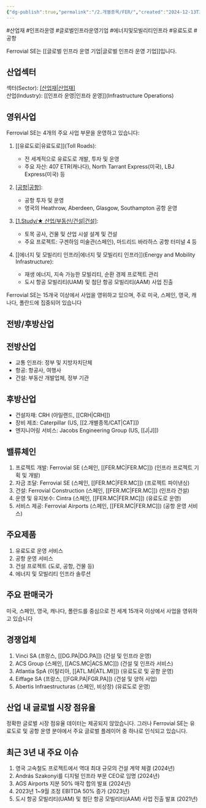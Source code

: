 ```yaml
---
{"dg-publish":true,"permalink":"/2.개별종목/FER/","created":"2024-12-13T21:49:20.980+09:00","updated":"2025-06-03T20:05:59.055+09:00"}
---
```


#산업재 #인프라운영 #글로벌인프라운영기업 #에너지및모빌리티인프라 #유료도로 #공항 

Ferrovial SE는 [[글로벌 인프라 운영 기업\|글로벌 인프라 운영 기업]]입니다.

## 산업섹터

섹터(Sector): [[산업재\|산업재]](Industrials)  
산업(Industry): [[인프라 운영\|인프라 운영]](Infrastructure Operations)

## 영위사업

Ferrovial SE는 4개의 주요 사업 부문을 운영하고 있습니다:

1. [[유료도로\|유료도로]](Toll Roads):
    
    - 전 세계적으로 유료도로 개발, 투자 및 운영
    - 주요 자산: 407 ETR(캐나다), North Tarrant Express(미국), LBJ Express(미국) 등
2. [[공항\|공항]](Airports):
    
    - 공항 투자 및 운영
    - 영국의 Heathrow, Aberdeen, Glasgow, Southampton 공항 운영
3. [[1.Study/★ 산업/부동산/건설\|건설]](Construction):
    
    - 토목 공사, 건물 및 산업 시설 설계 및 건설
    - 주요 프로젝트: 구겐하임 미술관(스페인), 마드리드 바라하스 공항 터미널 4 등
4. [[에너지 및 모빌리티 인프라\|에너지 및 모빌리티 인프라]](Energy and Mobility Infrastructure):
    
    - 재생 에너지, 지속 가능한 모빌리티, 순환 경제 프로젝트 관리
    - 도시 항공 모빌리티(UAM) 및 첨단 항공 모빌리티(AAM) 사업 진출


Ferrovial SE는 15개국 이상에서 사업을 영위하고 있으며, 주로 미국, 스페인, 영국, 캐나다, 폴란드에 집중되어 있습니다

## 전방/후방산업

## 전방산업

- 교통 인프라: 정부 및 지방자치단체
- 항공: 항공사, 여행사
- 건설: 부동산 개발업체, 정부 기관

## 후방산업

- 건설자재: CRH (아일랜드, [[CRH\|CRH]])
- 장비 제조: Caterpillar (US, [[2.개별종목/CAT\|CAT]])
- 엔지니어링 서비스: Jacobs Engineering Group (US, [[J\|J]])

## 밸류체인

1. 프로젝트 개발: Ferrovial SE (스페인, [[FER.MC\|FER.MC]]) (인프라 프로젝트 기획 및 개발)
2. 자금 조달: Ferrovial SE (스페인, [[FER.MC\|FER.MC]]) (프로젝트 파이낸싱)
3. 건설: Ferrovial Construction (스페인, [[FER.MC\|FER.MC]]) (인프라 건설)
4. 운영 및 유지보수: Cintra (스페인, [[FER.MC\|FER.MC]]) (유료도로 운영)
5. 서비스 제공: Ferrovial Airports (스페인, [[FER.MC\|FER.MC]]) (공항 운영 서비스)

## 주요제품

1. 유료도로 운영 서비스
2. 공항 운영 서비스
3. 건설 프로젝트 (도로, 공항, 건물 등)
4. 에너지 및 모빌리티 인프라 솔루션

## 주요 판매국가

미국, 스페인, 영국, 캐나다, 폴란드를 중심으로 전 세계 15개국 이상에서 사업을 영위하고 있습니다

## 경쟁업체

1. Vinci SA (프랑스, [[DG.PA\|DG.PA]]) (건설 및 인프라 운영)
2. ACS Group (스페인, [[ACS.MC\|ACS.MC]]) (건설 및 인프라 서비스)
3. Atlantia SpA (이탈리아, [[ATL.MI\|ATL.MI]]) (유료도로 및 공항 운영)
4. Eiffage SA (프랑스, [[FGR.PA\|FGR.PA]]) (건설 및 양허 사업)
5. Abertis Infraestructuras (스페인, 비상장) (유료도로 운영)

## 산업 내 글로벌 시장 점유율

정확한 글로벌 시장 점유율 데이터는 제공되지 않았습니다. 그러나 Ferrovial SE는 유료도로 및 공항 운영 분야에서 주요 글로벌 플레이어 중 하나로 인식되고 있습니다.

## 최근 3년 내 주요 이슈

1. 영국 고속철도 프로젝트에서 역대 최대 규모의 건설 계약 체결 (2024년)
2. András Szakonyi를 디지털 인프라 부문 CEO로 임명 (2024년)
3. AGS Airports 지분 50% 매각 합의 발표 (2024년)
4. 2023년 1~9월 조정 EBITDA 50% 증가 (2023년)
5. 도시 항공 모빌리티(UAM) 및 첨단 항공 모빌리티(AAM) 사업 진출 발표 (2021년)